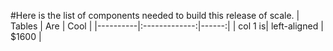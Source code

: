 #Here is the list of components needed to build this release of scale.
| Tables | Are | Cool | |----------|:-------------:|------:| | col 1 is| left-aligned | $1600 |
